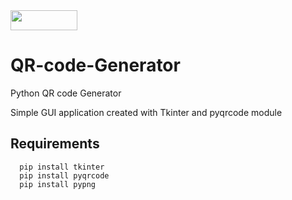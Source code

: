 <img src='https://raw.githubusercontent.com/gpasxalis/images/main/python.png?token=ACUHQOLIKVMJBBOTWXBPGIDBLTHKO' width=107 height=32>

# QR-code-Generator
Python QR code Generator

Simple GUI application created with Tkinter and pyqrcode module

## Requirements
      pip install tkinter
      pip install pyqrcode
      pip install pypng
